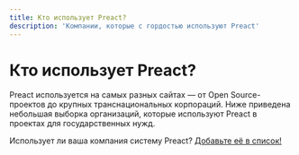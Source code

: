 ```yaml
---
title: Кто использует Preact?
description: 'Компании, которые с гордостью используют Preact'
---
```


# Кто использует Preact?

Preact используется на самых разных сайтах — от Open Source-проектов до крупных транснациональных корпораций.
Ниже приведена небольшая выборка организаций, которые используют Preact в проектах для государственных нужд.

Использует ли ваша компания систему Preact? [Добавьте её в список!](https://github.com/preactjs/preact-www/blob/master/src/components/we-are-using/index.jsx)

<div class="breaker">
  <we-are-using></we-are-using>
</div>
